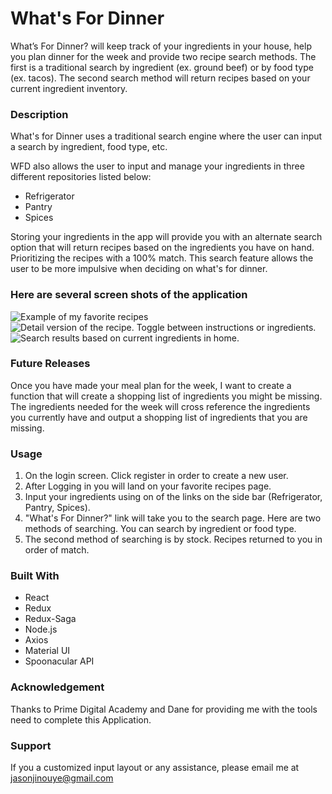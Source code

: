 # What's For Dinner

What’s For Dinner? will keep track of your ingredients in your house, help you plan dinner for the week and provide two recipe search methods. The first is a traditional search by ingredient (ex. ground beef) or by food type (ex. tacos). The second search method will return recipes based on your current ingredient inventory. 

### Description

What's for Dinner uses a traditional search engine where the user can input a search by ingredient, food type, etc. 

WFD also allows the user to input and manage your ingredients in three different repositories listed below:

- Refrigerator
- Pantry
- Spices

Storing your ingredients in the app will provide you with an alternate search option that will return recipes based on the ingredients you have on hand. Prioritizing the recipes with a 100% match. This search feature allows the user to be more impulsive when deciding on what's for dinner. 

### Here are several screen shots of the application

![Example of my favorite recipes](https://i.imgur.com/KGF00Ci.png)
![Detail version of the recipe. Toggle between instructions or ingredients.](https://i.imgur.com/ipB6yfo.png)
![Search results based on current ingredients in home.](https://i.imgur.com/RrmIWjh.png)

### Future Releases

Once you have made your meal plan for the week, I want to create a function that will create a shopping list of ingredients you might be missing. The ingredients needed for the week will cross reference the ingredients you currently have and output a shopping list of ingredients that you are missing.  

### Usage

1. On the login screen. Click register in order to create a new user. 
2. After Logging in you will land on your favorite recipes page. 
3. Input your ingredients using on of the links on the side bar (Refrigerator, Pantry, Spices).
4. "What's For Dinner?" link will take you to the search page. Here are two methods of searching. You can search by ingredient or food type. 
5. The second method of searching is by stock. Recipes returned to you in order of match.

### Built With

- React
- Redux
- Redux-Saga
- Node.js
- Axios
- Material UI
- Spoonacular API

### Acknowledgement 

Thanks to Prime Digital Academy and Dane for providing me with the tools need to complete this Application.

### Support

If you a customized input layout or any assistance, please email me at jasonjinouye@gmail.com
